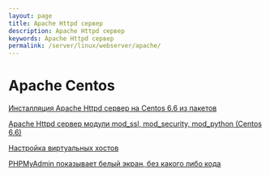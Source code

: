 ```yaml
---
layout: page
title: Apache Httpd сервер
description: Apache Httpd сервер
keywords: Apache Httpd сервер
permalink: /server/linux/webserver/apache/
---
```


# Apache Centos

[Инсталляция Apache Httpd сервер на Centos 6.6 из пакетов](/server/linux/webserver/apache/setup/)

[Apache Httpd сервер модули mod_ssl, mod_security, mod_python (Centos 6.6)](/server/linux/webserver/apache/mods/)

[Настройка виртуальных хостов](/server/linux/webserver/apache/virtual-hosts/)

[PHPMyAdmin показывает белый экран, без какого либо кода](/server/linux/webserver/apache/phpmyadmin/)

